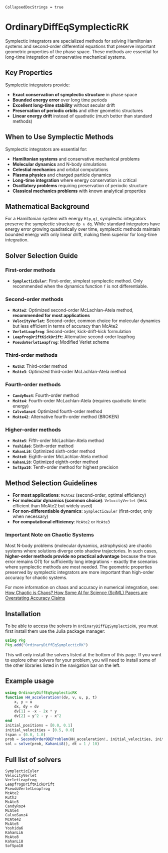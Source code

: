 ```@meta
CollapsedDocStrings = true
```

# OrdinaryDiffEqSymplecticRK

Symplectic integrators are specialized methods for solving Hamiltonian systems and second-order differential equations that preserve important geometric properties of the phase space. These methods are essential for long-time integration of conservative mechanical systems.

## Key Properties

Symplectic integrators provide:

- **Exact conservation of symplectic structure** in phase space
- **Bounded energy error** over long time periods
- **Excellent long-time stability** without secular drift
- **Preservation of periodic orbits** and other geometric structures
- **Linear energy drift** instead of quadratic (much better than standard methods)

## When to Use Symplectic Methods

Symplectic integrators are essential for:

- **Hamiltonian systems** and conservative mechanical problems
- **Molecular dynamics** and N-body simulations
- **Celestial mechanics** and orbital computations
- **Plasma physics** and charged particle dynamics
- **Long-time integration** where energy conservation is critical
- **Oscillatory problems** requiring preservation of periodic structure
- **Classical mechanics problems** with known analytical properties

## Mathematical Background

For a Hamiltonian system with energy `H(p,q)`, symplectic integrators preserve the symplectic structure `dp ∧ dq`. While standard integrators have energy error growing quadratically over time, symplectic methods maintain bounded energy with only linear drift, making them superior for long-time integration.

## Solver Selection Guide

### First-order methods
- **`SymplecticEuler`**: First-order, simplest symplectic method. Only recommended when the dynamics function `f` is not differentiable.

### Second-order methods
- **`McAte2`**: Optimized second-order McLachlan-Atela method, **recommended for most applications**
- **`VelocityVerlet`**: Second-order, common choice for molecular dynamics but less efficient in terms of accuracy than McAte2
- **`VerletLeapfrog`**: Second-order, kick-drift-kick formulation
- **`LeapfrogDriftKickDrift`**: Alternative second-order leapfrog
- **`PseudoVerletLeapfrog`**: Modified Verlet scheme

### Third-order methods
- **`Ruth3`**: Third-order method
- **`McAte3`**: Optimized third-order McLachlan-Atela method

### Fourth-order methods
- **`CandyRoz4`**: Fourth-order method
- **`McAte4`**: Fourth-order McLachlan-Atela (requires quadratic kinetic energy)
- **`CalvoSanz4`**: Optimized fourth-order method
- **`McAte42`**: Alternative fourth-order method (BROKEN)

### Higher-order methods
- **`McAte5`**: Fifth-order McLachlan-Atela method
- **`Yoshida6`**: Sixth-order method
- **`KahanLi6`**: Optimized sixth-order method
- **`McAte8`**: Eighth-order McLachlan-Atela method
- **`KahanLi8`**: Optimized eighth-order method
- **`SofSpa10`**: Tenth-order method for highest precision

## Method Selection Guidelines

- **For most applications**: `McAte2` (second-order, optimal efficiency)
- **For molecular dynamics (common choice)**: `VelocityVerlet` (less efficient than McAte2 but widely used)
- **For non-differentiable dynamics**: `SymplecticEuler` (first-order, only when necessary)
- **For computational efficiency**: `McAte2` or `McAte3`

### Important Note on Chaotic Systems

Most N-body problems (molecular dynamics, astrophysics) are chaotic systems where solutions diverge onto shadow trajectories. In such cases, **higher-order methods provide no practical advantage** because the true error remains O(1) for sufficiently long integrations - exactly the scenarios where symplectic methods are most needed. The geometric properties preserved by symplectic integrators are more important than high-order accuracy for chaotic systems.

For more information on chaos and accuracy in numerical integration, see: [How Chaotic is Chaos? How Some AI for Science (SciML) Papers are Overstating Accuracy Claims](https://www.stochasticlifestyle.com/how-chaotic-is-chaos-how-some-ai-for-science-sciml-papers-are-overstating-accuracy-claims/)

## Installation

To be able to access the solvers in `OrdinaryDiffEqSymplecticRK`, you must first install them use the Julia package manager:

```julia
using Pkg
Pkg.add("OrdinaryDiffEqSymplecticRK")
```

This will only install the solvers listed at the bottom of this page.
If you want to explore other solvers for your problem,
you will need to install some of the other libraries listed in the navigation bar on the left.

## Example usage

```julia
using OrdinaryDiffEqSymplecticRK
function HH_acceleration!(dv, v, u, p, t)
    x, y = u
    dx, dy = dv
    dv[1] = -x - 2x * y
    dv[2] = y^2 - y - x^2
end
initial_positions = [0.0, 0.1]
initial_velocities = [0.5, 0.0]
tspan = (0.0, 1.0)
prob = SecondOrderODEProblem(HH_acceleration!, initial_velocities, initial_positions, tspan)
sol = solve(prob, KahanLi8(), dt = 1 / 10)
```

## Full list of solvers

```@docs
SymplecticEuler
VelocityVerlet
VerletLeapfrog
LeapfrogDriftKickDrift
PseudoVerletLeapfrog
McAte2
Ruth3
McAte3
CandyRoz4
McAte4
CalvoSanz4
McAte42
McAte5
Yoshida6
KahanLi6
McAte8
KahanLi8
SofSpa10
```
